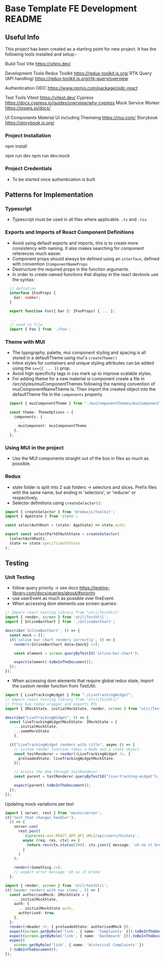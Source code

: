 # Base Template FE Development README

## Useful Info

This project has been created as a starting point for new project. It has the following tools installed and setup:-

Build Tool
  Vite https://vitejs.dev/

Development Tools
  Redux Toolkit https://redux-toolkit.js.org/
  RTK Query (API handling) https://redux-toolkit.js.org/rtk-query/overview

Authentication
  OIDC https://www.npmjs.com/package/oidc-react

Test Tools
  Vitest https://vitest.dev/
  Cypress https://docs.cypress.io/guides/overview/why-cypress
  Mock Service Worker https://mswjs.io/docs/

UI Components
  Material UI including Themeing https://mui.com/
  Storybook https://storybook.js.org/

### Project Installation

npm install

npm run dev
npm run dev:mock

### Project Credentials

- To be started once authentication is built

## Patterns for Implementation

### Typescript

- Typescript must be used in all files where applicable. `.ts` and `.tsx`.

### Exports and Imports of React Component Definitions

- Avoid using default exports and imports, this is to create more consistency with naming. It also makes searching for component references much easier.
- Component props should always be defined using an `interface`, defined with convention `IComponentNameProps`
- Destructure the required props in the function arguments.
- In order to create named functions that display in the react devtools use the syntax:

```ts
  // defintion
  interface IFooProps {
    bar: number;
  }

  export function Foo({ bar }: IFooProps) { ... };

  ...
  // used in file
  import { Foo } from './Foo';
```

### Theme with MUI

- The typography, palette, mui component styling and spacing is all stored in a defaultTheme using mui's `createTheme()`
- Inline styles for containers and unique styling attributes can be added using the `sx={{ ... }}` prop.
- Avoid high specificity tags in css mark up to improve scalable styles.
- For adding theme for a new material ui component create a file in /src/styles/muiComponentThemes following the naming convention of muiComponentNameTheme.ts.
  Then import the created object into the defaultTheme file in the `components` property

```ts
  import { muiComponentTheme } from "./muiComponentThemes/muiComponentTheme";

  const theme: ThemeOptions = {
    components: {
      ...
      muiComponent: muiComponentTheme
    },
  };
```

### Using MUI in the project

- Use the MUI components straight out of the box in files as much as possible.

### Redux

- state folder is split into 2 sub folders -> selectors and slices. Prefix files with the same name, but ending in 'selectors', or 'reducer' or respectively.
- Selector definitions using `createSelector()`:

```ts
import { createSelector } from '@reduxjs/toolkit';
import { AppState } from 'state';

const selectAuthRoot = (state: AppState) => state.auth;

export const selectPartOfAuthState = createSelector(
  [selectAuthRoot],
  state => state.specificAuthState
);
```

## Testing

### Unit Testing

- follow query priority -> see docs https://testing-library.com/docs/queries/about/#priority
- use userEvent as much as possible over fireEvent.
- When accessing dom elements use screen queries:

```ts
// Import react testing library from "util/TestUtil"
import { render, screen } from 'util/TestUtil';
import { InlineBarChart } from './InlineBarChart';

describe('InlineBarChart', () => {
  const mock = [];
  it('inline bar chart renders correctly', () => {
    render(<InlineBarChart data={mock} />);

    const element = screen.queryByTestId('inline-bar-chart');

    expect(element).toBeInTheDocument();
  });
});
```

- When accessing dom elements that require global redux state, import the custom render function from TestUtil:

```ts
import { LiveTrackingWidget } from "./LiveTrackingWidget";
// Import react testing library from "util/TestUtil"
// Proxy has redux wrapper and exports RTL
import { IMockState, initialMockState, render, screen } from "util/TestUtil";

describe("LiveTrackingWidget", () => {
  const liveTrackingWidgetMockState: IMockState = {
    ...initialMockState,
    ...someMoreState
    },

  it("LiveTrackingWidget renders with title", async () => {
    // custom render function takes a Node and a state object.
    const testRenderer = render(<LiveTrackingWidget />, {
      preloadedState: liveTrackingWidgetMockState,
    });

    // access the dom through testRenderer
    const parent = testRenderer.queryByTestId("live-tracking-widget");

    expect(parent).toBeInTheDocument();
  });
});
```

Updating mock variations per test

```ts
import { server, rest } from 'mocks/server';
it('test that changes handler'),
  () => {
    server.use(
      rest.post(
        `${process.env.REACT_APP_API_URL}/api/users/history`,
        async (req, res, ctx) => {
          return res(ctx.status(500), ctx.json({ message: 'oh no it broke' }));
        }
      )
    );

    render(<Something />);
    // expect error message 'oh no it broke'
  };
```

```ts
import { render, screen } from 'util/testUtil';
it('header renders with nav items', () => {
  const authorisedMock: IMockState = {
    ...initialMockState,
    auth: {
      ...initialMockState.auth,
      authorised: true,
    },
  };
  render(<Header />, { preloadedState: authorisedMock });
  expect(screen.getByRole('link', { name: 'Complaints' })).toBeInTheDocument();
  expect(screen.getByRole('link', { name: 'Dashboard' })).toBeInTheDocument();
  expect(
    screen.getByRole('link', { name: 'Historical Complaints' })
  ).toBeInTheDocument();
});
```
